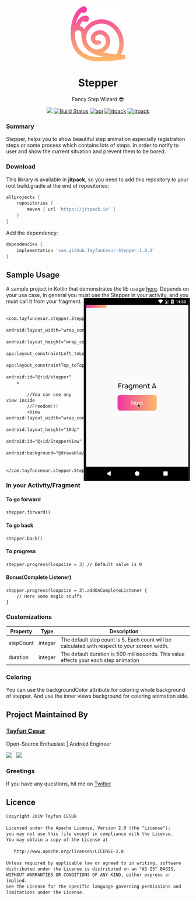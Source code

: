 <p align="center"><a href="https://github.com/TayfunCesur/Stepper" target="_blank"><img width="150"src="art/snail.png"></a></p>
<h1 align="center">Stepper</h1>
<p align="center">Fancy Step Wizard 😎</p>
<p align="center">
  <a href="https://github.com/TayfunCesur/Stepper"><img src="https://badges.frapsoft.com/os/v1/open-source.svg?v=103" ></a>
  <a href="https://circleci.com/gh/TayfunCesur/Stepper"><img src="https://circleci.com/gh/TayfunCesur/Stepper.svg?style=svg" alt="Build Status"></a>
    <a href="https://android-arsenal.com/api?level=16"><img src="https://img.shields.io/badge/API-16%2B-orange.svg?style=flat" alt="api"></a>
    <a href="https://jitpack.io/#TayfunCesur/Stepper"><img src="https://jitpack.io/v/TayfunCesur/Stepper.svg" alt="jitpack"></a>
  <a href="https://android-arsenal.com/details/1/7672"><img src="https://img.shields.io/badge/Android%20Arsenal-Stepper-green.svg?style=flat" alt="jitpack"></a>
</p>

### Summary  
Stepper, helps you to show beautiful step animation especially registration steps or some process which contains lots of steps. In order to notify to user and show the current situation and prevent them to be bored.

### Download

This library is available in **jitpack**, so you need to add this repository to your root build.gradle at the end of repositories:
   
```groovy  
allprojects {
    repositories {
        maven { url 'https://jitpack.io' }
    }
}
```
Add the dependency:

```groovy 
dependencies {
    implementation 'com.github.TayfunCesur:Stepper:1.0.2'
}
``` 

## Sample Usage  

A sample project in Kotlin that demonstrates the lib usage [here](https://github.com/TayfunCesur/Stepper/tree/master/app). Depends on your usa case, in general you must use the Stepper in your activity, and you must call it from your fragment. 
<img height="500" align="right" src="/art/stepper.gif"></img>
```
    <com.tayfuncesur.stepper.Stepper
            android:layout_width="wrap_content"
            android:layout_height="wrap_content"
            app:layout_constraintLeft_toLeftOf="parent"
            app:layout_constraintTop_toTopOf="parent"
            android:id="@+id/stepper"
    >

        //You can use any view inside
        //Freedom!!!
        <View android:layout_width="wrap_content"
              android:layout_height="10dp"
              android:id="@+id/StepperView"
              android:background="@drawable/gradient"/>

    </com.tayfuncesur.stepper.Stepper>
```
### In your Activity/Fragment
#### To go forward
```
stepper.forward()
```
#### To go back
```
stepper.back()
```
#### To progress
```
stepper.progress(loopsize = 3) // Default value is 0
```
#### Bonus(Complete Listener)
```
stepper.progress(loopsize = 3).addOnCompleteListener {
    // Here some magic stuffs
}
```


### Customizations
Property | Type | Description
--- | --- | ---
stepCount | integer | The default step count is 5. Each count will be calculated with respect to your screen width.
duration | integer | The default duration is 500 milliseconds. This value effects your each step animation

### Coloring
You can use the backgroundColor attribute for coloring whole background of stepper. And use the inner views background for coloring animation side.

## Project Maintained By

### [Tayfun Cesur](https://twitter.com/CesurTayfun35)

Open-Source Enthusiast | Android Engineer

<a href="https://www.linkedin.com/in/tayfun-cesur-353958157/"><img src="https://seeklogo.com/images/L/linkedin-in-icon-logo-2E34704F04-seeklogo.com.png" width="40" style="margin-right:8px"></a>
<a href="https://twitter.com/CesurTayfun35"><img src="https://seeklogo.com/images/T/twitter-2012-positive-logo-916EDF1309-seeklogo.com.png" width="40" style="margin-right:8px"></a>

### Greetings
If you have any questions, hit me on [Twitter](https://twitter.com/CesurTayfun35)

## Licence
```
Copyright 2019 Tayfun CESUR

Licensed under the Apache License, Version 2.0 (the "License");
you may not use this file except in compliance with the License.
You may obtain a copy of the License at

   http://www.apache.org/licenses/LICENSE-2.0

Unless required by applicable law or agreed to in writing, software
distributed under the License is distributed on an "AS IS" BASIS,
WITHOUT WARRANTIES OR CONDITIONS OF ANY KIND, either express or implied.
See the License for the specific language governing permissions and
limitations under the License.
```


